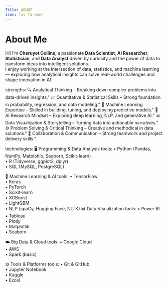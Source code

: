 ```yaml
---
Title: ABOUT
icon: fas fa-user
---
```

# About Me
  Hi! I’m **Cheruyot Collins**, a passionate **Data Scientist**, **AI Researcher**, 
  **Statistician**, and **Data Analyst** driven by curiosity and the power of data 
  to transform ideas into intelligent solutions.  
  I enjoy working at the intersection of data, statistics, and machine learning — 
  exploring how analytical insights can solve real-world challenges and shape innovation in AI.

strengths:
🔍 Analytical Thinking – Breaking down complex problems into data-driven insights."
📈 Quantitative & Statistical Skills – Strong foundation in probability, regression, and data modeling."
🤖 Machine Learning Expertise – Skilled in building, tuning, and deploying predictive models."
🧠 AI Research Mindset – Exploring deep learning, NLP, and generative AI."
 📊 Data Visualization & Storytelling – Turning data into actionable narratives."
⚙️ Problem Solving & Critical Thinking – Creative and methodical in data solutions."
🤝 Collaboration & Communication – Strong teamwork and project delivery skills."

technologies:
🖥️ Programming & Data Analysis
    tools: 
      • Python (Pandas, NumPy, Matplotlib, Seaborn, Scikit-learn)  
      • R (Tidyverse, ggplot2, dplyr)  
      • SQL (MySQL, PostgreSQL)
  
 🤖 Machine Learning & AI
    tools: 
      • TensorFlow  
      • Keras  
      • PyTorch  
      • Scikit-learn  
      • XGBoost  
      • LightGBM  
      • NLP (spaCy, Hugging Face, NLTK)
   📊 Data Visualization
    tools: 
      • Power BI  
      • Tableau  
      • Plotly  
      • Matplotlib  
      • Seaborn
  
☁️ Big Data & Cloud
    tools: 
      • Google Cloud  
      • AWS  
      • Spark (basic)
  
 ⚙️ Tools & Platforms
    tools: 
      • Git & GitHub  
      • Jupyter Notebook  
      • Kaggle  
      • Excel




